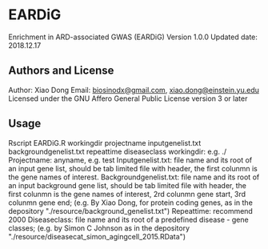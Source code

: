 # EARDiG
Enrichment in ARD-associated GWAS (EARDiG)
Version 1.0.0
Updated date: 2018.12.17
## Authors and License
Author: Xiao Dong
Email: biosinodx@gmail.com, xiao.dong@einstein.yu.edu
Licensed under the GNU Affero General Public License version 3 or later
## Usage
Rscript EARDiG.R workingdir projectname inputgenelist.txt backgroundgenelist.txt repeattime diseaseclass
workingdir: e.g. ./
Projectname: anyname, e.g. test
Inputgenelist.txt: file name and its root of an input gene list, should be tab limited file with header, the first colunmn is the gene names of interest.
Backgroundgenelist.txt: file name and its root of an input background gene list, should be tab limited file with header, the first colunmn is the gene names of interest, 2rd colunmn gene start, 3rd colunmn gene end; (e.g. By Xiao Dong, for protein coding genes, as in the depository "./resource/background_genelist.txt")
Repeattime: recommend 2000
Diseaseclass: file name and its root of a predefined disease - gene classes; (e.g. by Simon C Johnson as in the depository "./resource/diseasecat_simon_agingcell_2015.RData")

